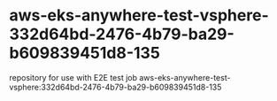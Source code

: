 # aws-eks-anywhere-test-vsphere-332d64bd-2476-4b79-ba29-b609839451d8-135
repository for use with E2E test job aws-eks-anywhere-test-vsphere:332d64bd-2476-4b79-ba29-b609839451d8-135
